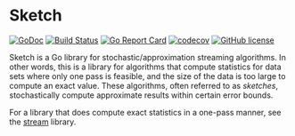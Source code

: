 # Sketch

[![GoDoc](https://godoc.org/github.com/alexander-yu/sketch?status.svg)](https://godoc.org/github.com/alexander-yu/sketch)
[![Build Status](https://travis-ci.org/alexander-yu/sketch.svg?branch=master)](https://travis-ci.org/alexander-yu/sketch)
[![Go Report Card](https://goreportcard.com/badge/github.com/alexander-yu/sketch)](https://goreportcard.com/report/github.com/alexander-yu/sketch)
[![codecov](https://codecov.io/gh/alexander-yu/sketch/branch/master/graph/badge.svg)](https://codecov.io/gh/alexander-yu/sketch)
[![GitHub license](https://img.shields.io/github/license/alexander-yu/sketch.svg)](https://github.com/alexander-yu/sketch/blob/master/LICENSE)

Sketch is a Go library for stochastic/approximation streaming algorithms. In other words, this is a library for algorithms that compute statistics for data sets where only one pass is feasible, and the size of the data is too large to compute an exact value. These algorithms, often referred to as _sketches_, stochastically compute approximate results within certain error bounds.

For a library that does compute exact statistics in a one-pass manner, see the [stream](https://github.com/alexander-yu/stream) library.
